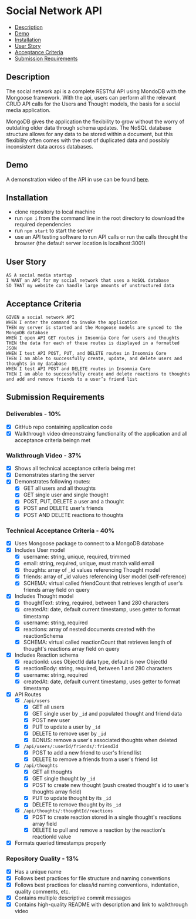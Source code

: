 # Social Network API <!-- omit in toc -->
- [Description](#description)
- [Demo](#demo)
- [Installation](#installation)
- [User Story](#user-story)
- [Acceptance Criteria](#acceptance-criteria)
- [Submission Requirements](#submission-requirements)
## Description
The social network api is a complete RESTful API using MondoDB with the Mongoose framework. With the api, users can perform all the relevant CRUD API calls for the Users and Thought models, the basis for a social media application.

MongoDB gives the application the flexibility to grow without the worry of outdating older data through schema updates. The NoSQL database structure allows for any data to be stored within a document, but this flexibility often comes with the cost of duplicated data and possibly inconsistent data across databases.

## Demo
A demonstration video of the API in use can be found [here](https://www.youtube.com/watch?v=gP6sAokOFhY).

## Installation
 - clone repository to local machine
 - run `npm i` from the command line in the root directory to download the required dependencies
 - run `npm start` to start the server
 - use an API testing software to run API calls or run the calls throught the browser (the default server location is localhost:3001)

## User Story
```
AS A social media startup
I WANT an API for my social network that uses a NoSQL database
SO THAT my website can handle large amounts of unstructured data
```

## Acceptance Criteria
```
GIVEN a social network API
WHEN I enter the command to invoke the application
THEN my server is started and the Mongoose models are synced to the MongoDB database
WHEN I open API GET routes in Insomnia Core for users and thoughts
THEN the data for each of these routes is displayed in a formatted JSON
WHEN I test API POST, PUT, and DELETE routes in Insomnia Core
THEN I am able to successfully create, update, and delete users and thoughts in my database
WHEN I test API POST and DELETE routes in Insomnia Core
THEN I am able to successfully create and delete reactions to thoughts and add and remove friends to a user’s friend list
```

## Submission Requirements
### Deliverables - 10% <!-- omit in toc -->
- [x] GitHub repo containing application code
- [x] Walkthrough video dmeonstraing functionality of the application and all acceptance criteria beingn met
### Walkthrough Video - 37% <!-- omit in toc -->
- [x] Shows all technical acceptance criteria being met
- [x] Demonstrates starting the server
- [x] Demonstrates following routes:
  - [x] GET all users and all thoughts
  - [x] GET single user and single thought
  - [x] POST, PUT, DELETE a user and a thought
  - [x] POST and DELETE user's friends
  - [x] POST AND DELETE reactions to thoughts 
### Technical Acceptance Criteria - 40% <!-- omit in toc -->
- [x] Uses Mongoose package to connect to a MongoDB database
- [x] Includes User model
  - [x] username: string, unique, required, trimmed
  - [x] email: string, required, unique, must match valid email
  - [x] thoughts: array of _id values referencing Thought model
  - [x] friends: array of _id values referencing User model (self-reference)
  - [x] SCHEMA: virtual called friendCount that retrieves length of user's friends array field on query
- [x] Includes Thought model
  - [x] thoughtText: string, required, between 1 and 280 characters
  - [x] createdAt: date, default current timestamp, uses getter to format timestamp
  - [x] username: string, required
  - [x] reactions: array of nested documents created with the reactionSchema
  - [x] SCHEMA: virtual called reactionCount that retrieves length of thought's reactions array field on query
- [x] Includes Reaction schema
  - [x] reactionId: uses ObjectId data type, default is new ObjectId
  - [x] reactionBody: string, required, between 1 and 280 characters
  - [x] username: string, required
  - [x] createdAt: date, default current timestamp, uses getter to format timestamp
- [x] API Routes
  - [x] `/api/users` 
    - [x] GET all users
    - [x] GET single user by `_id` and populated thought and friend data
    - [x] POST new user
    - [x] PUT to update a user by `_id`
    - [x] DELETE to remove user by `_id`
    - [x] BONUS: remove a user's associated thoughts when deleted
  - [x] `/api/users/:userId/friends/:friendId`
    - [x] POST to add a new friend to user's friend list
    - [x] DELETE to remove a friends from a user's friend list
  - [x] `/api/thoughts`
    - [x] GET all thoughts
    - [x] GET single thought by `_id`
    - [x] POST to create new thought (push created thought's id to user's thoughts array field)
    - [x] PUT to update thought by its `_id`
    - [x] DELETE to remove thought by its `_id`
  - [x] `/api/thoughts/:thoughtId/reactions`
    - [x] POST to create reaction stored in a single thought's reactions array field
    - [x] DELETE to pull and remove a reaction by the reaction's reactionId value
- [x] Formats queried timestamps properly
### Repository Quality - 13% <!-- omit in toc -->
- [x] Has a unique name
- [x] Follows best practices for file structure and naming conventions
- [x] Follows best practices for class/id naming conventions, indentation, quality comments, etc.
- [x] Contains multiple descriptive commit messages
- [x] Contains high-quality README with description and link to walkthrough video